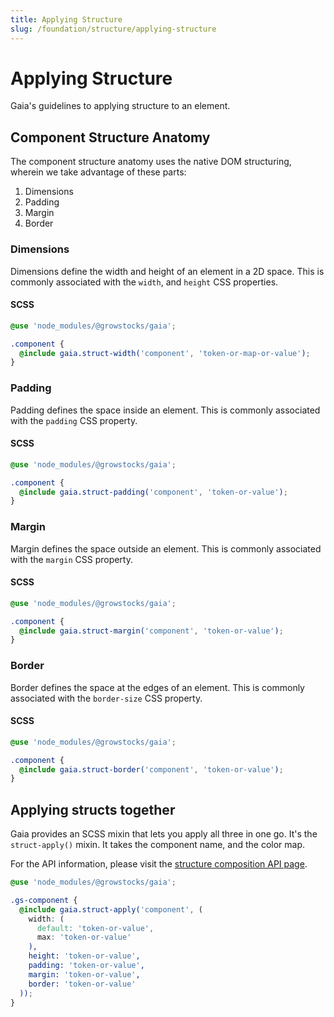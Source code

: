 ```yaml
---
title: Applying Structure
slug: /foundation/structure/applying-structure
---
```

# Applying Structure
Gaia's guidelines to applying structure to an element.

## Component Structure Anatomy
The component structure anatomy uses the native DOM structuring, wherein we take advantage of these parts:

1) Dimensions
2) Padding
3) Margin
4) Border

### Dimensions
Dimensions define the width and height of an element in a 2D space. This is commonly associated with the `width`, and `height` CSS properties.

#### SCSS
```scss
@use 'node_modules/@growstocks/gaia';

.component {
  @include gaia.struct-width('component', 'token-or-map-or-value');
}
```

### Padding
Padding defines the space inside an element. This is commonly associated with the `padding` CSS property.

#### SCSS
```scss
@use 'node_modules/@growstocks/gaia';

.component {
  @include gaia.struct-padding('component', 'token-or-value');
}
```
### Margin
Margin defines the space outside an element. This is commonly associated with the `margin` CSS property.

#### SCSS
```scss
@use 'node_modules/@growstocks/gaia';

.component {
  @include gaia.struct-margin('component', 'token-or-value');
}
```

### Border
Border defines the space at the edges of an element. This is commonly associated with the `border-size` CSS property.

#### SCSS
```scss
@use 'node_modules/@growstocks/gaia';

.component {
  @include gaia.struct-border('component', 'token-or-value');
}
```

## Applying structs together
Gaia provides an SCSS mixin that lets you apply all three in one go. It's the `struct-apply()` mixin. It takes the component name, and the color map.

For the API information, please visit the [structure composition API page](../../api/composition/structure.md).

```scss
@use 'node_modules/@growstocks/gaia';

.gs-component {
  @include gaia.struct-apply('component', (
    width: (
      default: 'token-or-value',
      max: 'token-or-value'
    ),
    height: 'token-or-value',
    padding: 'token-or-value',
    margin: 'token-or-value',
    border: 'token-or-value'
  ));
}
```